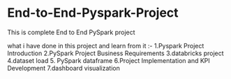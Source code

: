 # End-to-End-Pyspark-Project


This is complete End to End PySpark project 

what i have done in this project and learn from it :-
1.Pyspark Project Introduction
2.PySpark Project Business Requirements
3.databricks project
4.dataset load
5. PySpark dataframe
6.Project Implementation and KPI Development
7.dashboard visualization
